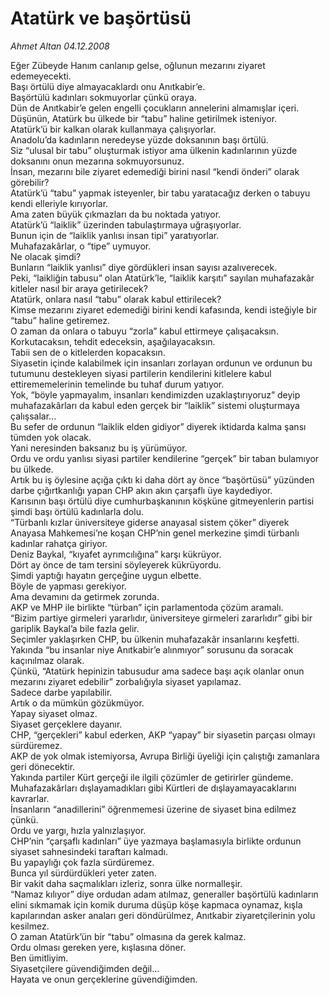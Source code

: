 # Atatürk ve başörtüsü

*Ahmet Altan 04.12.2008*

<div class="taraf_structure_2col_1zq">
<div class="margen_n">



 <p>Eğer Zübeyde Hanım canlanıp gelse, oğlunun mezarını ziyaret edemeyecekti. <br/>Başı örtülü diye almayacaklardı onu Anıtkabir’e.<br/>Başörtülü kadınları sokmuyorlar çünkü oraya. <br/>Dün de Anıtkabir’e gelen engelli çocukların annelerini almamışlar içeri. <br/>Düşünün, Atatürk bu ülkede bir “tabu” haline getirilmek isteniyor. <br/>Atatürk’ü bir kalkan olarak kullanmaya çalışıyorlar. <br/>Anadolu’da kadınların neredeyse yüzde doksanının başı örtülü. <br/>Siz “ulusal bir tabu” oluşturmak istiyor ama ülkenin kadınlarının yüzde doksanını onun mezarına sokmuyorsunuz. <br/>İnsan, mezarını bile ziyaret edemediği birini nasıl “kendi önderi” olarak görebilir? <br/>Atatürk’ü “tabu” yapmak isteyenler, bir tabu yaratacağız derken o tabuyu kendi elleriyle kırıyorlar. <br/>Ama zaten büyük çıkmazları da bu noktada yatıyor. <br/>Atatürk’ü “laiklik” üzerinden tabulaştırmaya uğraşıyorlar. <br/>Bunun için de “laiklik yanlısı insan tipi” yaratıyorlar. <br/>Muhafazakârlar, o “tipe” uymuyor. <br/>Ne olacak şimdi? <br/>Bunların “laiklik yanlısı” diye gördükleri insan sayısı azalıverecek. <br/>Peki, “laikliğin tabusu” olan Atatürk’le, “laiklik karşıtı” sayılan muhafazakâr kitleler nasıl bir araya getirilecek? <br/>Atatürk, onlara nasıl “tabu” olarak kabul ettirilecek? <br/>Kimse mezarını ziyaret edemediği birini kendi kafasında, kendi isteğiyle bir “tabu” haline getiremez. <br/>O zaman da onlara o tabuyu “zorla” kabul ettirmeye çalışacaksın. <br/>Korkutacaksın, tehdit edeceksin, aşağılayacaksın. <br/>Tabii sen de o kitlelerden kopacaksın. <br/>Siyasetin içinde kalabilmek için insanları zorlayan ordunun ve ordunun bu tutumunu destekleyen siyasi partilerin kendilerini kitlelere kabul ettirememelerinin temelinde bu tuhaf durum yatıyor. <br/>Yok, “böyle yapmayalım, insanları kendimizden uzaklaştırıyoruz” deyip muhafazakârları da kabul eden gerçek bir “laiklik” sistemi oluşturmaya çalışsalar... <br/>Bu sefer de ordunun “laiklik elden gidiyor” diyerek iktidarda kalma şansı tümden yok olacak. <br/>Yani neresinden baksanız bu iş yürümüyor. <br/>Ordu ve ordu yanlısı siyasi partiler kendilerine “gerçek” bir taban bulamıyor bu ülkede.<br/>Artık bu iş öylesine açığa çıktı ki daha dört ay önce “başörtüsü” yüzünden darbe çığırtkanlığı yapan CHP akın akın çarşaflı üye kaydediyor. <br/>Karısının başı örtülü diye cumhurbaşkanının köşküne gitmeyenlerin partisi şimdi başı örtülü kadınlarla dolu. <br/>“Türbanlı kızlar üniversiteye giderse anayasal sistem çöker” diyerek Anayasa Mahkemesi’ne koşan CHP’nin genel merkezine şimdi türbanlı kadınlar rahatça giriyor. <br/>Deniz Baykal, “kıyafet ayrımcılığına” karşı kükrüyor. <br/>Dört ay önce de tam tersini söyleyerek kükrüyordu. <br/>Şimdi yaptığı hayatın gerçeğine uygun elbette. <br/>Böyle de yapması gerekiyor. <br/>Ama devamını da getirmek zorunda. <br/>AKP ve MHP ile birlikte “türban” için parlamentoda çözüm aramalı. <br/>“Bizim partiye girmeleri yararlıdır, üniversiteye girmeleri zararlıdır” gibi bir gariplik Baykal’a bile fazla gelir. <br/>Seçimler yaklaşırken CHP, bu ülkenin muhafazakâr insanlarını keşfetti. <br/>Yakında “bu insanlar niye Anıtkabir’e alınmıyor” sorusunu da soracak kaçınılmaz olarak. <br/>Çünkü, “Atatürk hepinizin tabusudur ama sadece başı açık olanlar onun mezarını ziyaret edebilir” zorbalığıyla siyaset yapılamaz. <br/>Sadece darbe yapılabilir. <br/>Artık o da mümkün gözükmüyor. <br/>Yapay siyaset olmaz. <br/>Siyaset gerçeklere dayanır. <br/>CHP, “gerçekleri” kabul ederken, AKP “yapay” bir siyasetin parçası olmayı sürdüremez. <br/>AKP de yok olmak istemiyorsa, Avrupa Birliği üyeliği için çalıştığı zamanlara geri dönecektir. <br/>Yakında partiler Kürt gerçeği ile ilgili çözümler de getirirler gündeme. <br/>Muhafazakârları dışlayamadıkları gibi Kürtleri de dışlayamayacaklarını kavrarlar. <br/>İnsanların “anadillerini” öğrenmemesi üzerine de siyaset bina edilmez çünkü. <br/>Ordu ve yargı, hızla yalnızlaşıyor. <br/>CHP’nin “çarşaflı kadınları” üye yazmaya başlamasıyla birlikte ordunun siyaset sahnesindeki taraftarı kalmadı. <br/>Bu yapaylığı çok fazla sürdüremez. <br/>Bunca yıl sürdürdükleri yeter zaten. <br/>Bir vakit daha saçmalıkları izleriz, sonra ülke normalleşir. <br/>“Namaz kılıyor” diye ordudan adam atılmaz, generaller başörtülü kadınların elini sıkmamak için komik duruma düşüp köşe kapmaca oynamaz, kışla kapılarından asker anaları geri döndürülmez, Anıtkabir ziyaretçilerinin yolu kesilmez. <br/>O zaman Atatürk’ün bir “tabu” olmasına da gerek kalmaz. <br/>Ordu olması gereken yere, kışlasına döner. <br/>Ben ümitliyim. <br/>Siyasetçilere güvendiğimden değil... <br/>Hayata ve onun gerçeklerine güvendiğimden. </p>
<br/>
<br/>
<br/>



<br/>


<div id="taraf_not">
</div>

</div>


</div>
